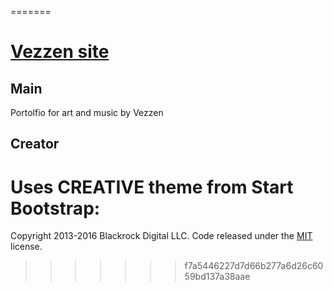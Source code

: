 
=======
# [Vezzen site](http://vezzen.com/) 


## Main
Portolfio for art and music by Vezzen


## Creator
Uses CREATIVE theme from Start Bootstrap:
=======
Copyright 2013-2016 Blackrock Digital LLC. Code released under the [MIT](https://github.com/BlackrockDigital/startbootstrap-creative/blob/gh-pages/LICENSE) license.
>>>>>>> f7a5446227d7d66b277a6d26c6059bd137a38aae
